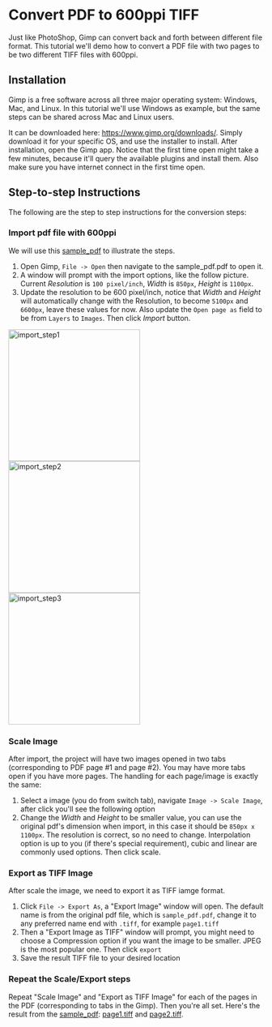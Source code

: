 # Convert PDF to 600ppi TIFF

Just like PhotoShop, Gimp can convert back and forth between different file format. This tutorial we'll demo how to convert a PDF file with two pages to be two different TIFF files with 600ppi.


## Installation

Gimp is a free software across all three major operating system: Windows, Mac, and Linux. In this tutorial we'll use Windows as example, but the same steps can be shared across Mac and Linux users. 

It can be downloaded here: https://www.gimp.org/downloads/. Simply download it for your specific OS, and use the installer to install. After installation, open the Gimp app. Notice that the first time open might take a few minutes, because it'll query the available plugins and install them. Also make sure you have internet connect in the first time open.

## Step-to-step Instructions

The following are the step to step instructions for the conversion steps:

### Import pdf file with 600ppi
We will use this [sample_pdf](../assets/sample_pdf.pdf) to illustrate the steps.
1. Open Gimp, `File -> Open` then navigate to the sample_pdf.pdf to open it.
2. A window will prompt with the import options, like the follow picture. Current *Resolution* is `100 pixel/inch`, *Width* is `850px`, *Height* is `1100px`.
3. Update the resolution to be 600 pixel/inch, notice that *Width* and *Height* will automatically change with the Resolution, to become `5100px` and `6600px`, leave these values for now. Also update the `Open page as` field to be from `Layers` to `Images`. Then click *Import* button.

<p float="left">
<img src="../assets/convert_pdf_to_600ppi_tiff/import_step1.jpg" alt="import_step1" width="260" />
<img src="../assets/convert_pdf_to_600ppi_tiff/import_step2.jpg" alt="import_step2" width="260" />
<img src="../assets/convert_pdf_to_600ppi_tiff/import_step3.jpg" alt="import_step3" width="260" />
</p>
<div style="clear: both;"></div>

### Scale Image
After import, the project will have two images opened in two tabs (corresponding to PDF page #1 and page #2). You may have more tabs open if you have more pages. The handling for each page/image is exactly the same:
1. Select a image (you do from switch tab), navigate `Image -> Scale Image`, after click you'll see the following option
2. Change the *Width* and *Height* to be smaller value, you can use the original pdf's dimension when import, in this case it should be `850px x 1100px`. The resolution is correct, so no need to change. Interpolation option is up to you (if there's special requirement), cubic and linear are commonly used options. Then click scale.

### Export as TIFF Image
After scale the image, we need to export it as TIFF iamge format.
1. Click `File -> Export As`, a "Export Image" window will open. The default name is from the original pdf file, which is `sample_pdf.pdf`, change it to any preferred name end with `.tiff`, for example `page1.tiff`
2. Then a "Export Image as TIFF" window will prompt, you might need to choose a Compression option if you want the image to be smaller. JPEG is the most popular one. Then click `export`
3. Save the result TIFF file to your desired location

### Repeat the Scale/Export steps
Repeat "Scale Image" and "Export as TIFF Image" for each of the pages in the PDF (corresponding to tabs in the Gimp). Then you're all set.
Here's the result from the [sample_pdf](../assets/sample_pdf.pdf): [page1.tiff](../assets/convert_pdf_to_600ppi_tiff/page1.tiff) and [page2.tiff](../assets/convert_pdf_to_600ppi_tiff/page1.tiff).